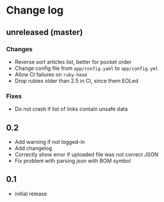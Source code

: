 # Change log

## unreleased (master)

### Changes

* Reverse sort articles list, better for pocket order
* Change config file from `app/config.yaml` to `app/config.yml`
* Allow CI failures on `ruby-head`
* Drop rubies older than 2.5 in CI, since them EOLed

### Fixes

* Do not crash if list of links contain unsafe data

## 0.2
* Add warning if not logged-in
* Add changelog
* Correctly show error if uploaded file was not correct JSON
* Fix problem with parsing json with BOM symbol

## 0.1
* initial release
